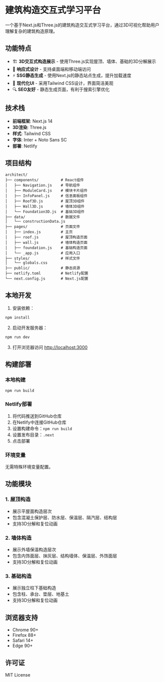 # 建筑构造交互式学习平台

一个基于Next.js和Three.js的建筑构造交互式学习平台，通过3D可视化帮助用户理解复杂的建筑构造原理。

## 功能特点

- 🏗️ **3D交互式构造展示** - 使用Three.js实现屋顶、墙体、基础的3D分解展示
- 📱 **响应式设计** - 支持桌面端和移动端访问
- ⚡ **SSG静态生成** - 使用Next.js的静态站点生成，提升加载速度
- 🎨 **现代化UI** - 采用Tailwind CSS设计，界面简洁美观
- 🔍 **SEO友好** - 静态生成页面，有利于搜索引擎优化

## 技术栈

- **前端框架**: Next.js 14
- **3D渲染**: Three.js
- **样式**: Tailwind CSS
- **字体**: Inter + Noto Sans SC
- **部署**: Netlify

## 项目结构

```
architect/
├── components/          # React组件
│   ├── Navigation.js    # 导航组件
│   ├── ModuleCard.js    # 模块卡片组件
│   ├── InfoPanel.js     # 信息面板组件
│   ├── Roof3D.js        # 屋顶3D组件
│   ├── Wall3D.js        # 墙体3D组件
│   └── Foundation3D.js  # 基础3D组件
├── data/                # 数据文件
│   └── constructionData.js
├── pages/               # 页面文件
│   ├── index.js         # 主页
│   ├── roof.js          # 屋顶构造页面
│   ├── wall.js          # 墙体构造页面
│   ├── foundation.js    # 基础构造页面
│   └── _app.js          # 应用入口
├── styles/              # 样式文件
│   └── globals.css
├── public/              # 静态资源
├── netlify.toml         # Netlify配置
└── next.config.js       # Next.js配置
```

## 本地开发

1. 安装依赖：
```bash
npm install
```

2. 启动开发服务器：
```bash
npm run dev
```

3. 打开浏览器访问 [http://localhost:3000](http://localhost:3000)

## 构建部署

### 本地构建
```bash
npm run build
```

### Netlify部署

1. 将代码推送到GitHub仓库
2. 在Netlify中连接GitHub仓库
3. 设置构建命令：`npm run build`
4. 设置发布目录：`.next`
5. 点击部署

### 环境变量

无需特殊环境变量配置。

## 功能模块

### 1. 屋顶构造
- 展示平屋面构造层次
- 包含混凝土保护层、防水层、保温层、隔汽层、结构层
- 支持3D分解和复位动画

### 2. 墙体构造
- 展示外墙保温构造层次
- 包含内饰面层、抹灰层、结构墙体、保温层、外饰面层
- 支持3D分解和复位动画

### 3. 基础构造
- 展示独立柱下基础构造
- 包含柱、承台、垫层、地基土
- 支持3D分解和复位动画

## 浏览器支持

- Chrome 90+
- Firefox 88+
- Safari 14+
- Edge 90+

## 许可证

MIT License
